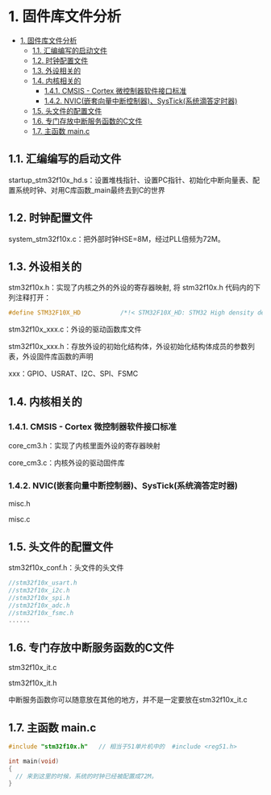 # 1. 固件库文件分析

- [1. 固件库文件分析](#1-固件库文件分析)
  - [1.1. 汇编编写的启动文件](#11-汇编编写的启动文件)
  - [1.2. 时钟配置文件](#12-时钟配置文件)
  - [1.3. 外设相关的](#13-外设相关的)
  - [1.4. 内核相关的](#14-内核相关的)
    - [1.4.1. CMSIS - Cortex 微控制器软件接口标准](#141-cmsis---cortex-微控制器软件接口标准)
    - [1.4.2. NVIC(嵌套向量中断控制器)、SysTick(系统滴答定时器)](#142-nvic嵌套向量中断控制器systick系统滴答定时器)
  - [1.5. 头文件的配置文件](#15-头文件的配置文件)
  - [1.6. 专门存放中断服务函数的C文件](#16-专门存放中断服务函数的c文件)
  - [1.7. 主函数 main.c](#17-主函数-mainc)

## 1.1. 汇编编写的启动文件

startup_stm32f10x_hd.s：设置堆栈指针、设置PC指针、初始化中断向量表、配置系统时钟、对用C库函数_main最终去到C的世界

## 1.2. 时钟配置文件

system_stm32f10x.c：把外部时钟HSE=8M，经过PLL倍频为72M。

## 1.3. 外设相关的

stm32f10x.h：实现了内核之外的外设的寄存器映射, 将 stm32f10x.h 代码内的下列注释打开：

```c
#define STM32F10X_HD           /*!< STM32F10X_HD: STM32 High density devices */
```

stm32f10x_xxx.c：外设的驱动函数库文件

stm32f10x_xxx.h：存放外设的初始化结构体，外设初始化结构体成员的参数列表，外设固件库函数的声明

xxx：GPIO、USRAT、I2C、SPI、FSMC

## 1.4. 内核相关的

### 1.4.1. CMSIS - Cortex 微控制器软件接口标准

core_cm3.h：实现了内核里面外设的寄存器映射

core_cm3.c：内核外设的驱动固件库

### 1.4.2. NVIC(嵌套向量中断控制器)、SysTick(系统滴答定时器)

misc.h

misc.c

## 1.5. 头文件的配置文件

stm32f10x_conf.h：头文件的头文件

```c
//stm32f10x_usart.h
//stm32f10x_i2c.h
//stm32f10x_spi.h
//stm32f10x_adc.h
//stm32f10x_fsmc.h
......
```

## 1.6. 专门存放中断服务函数的C文件

stm32f10x_it.c

stm32f10x_it.h

中断服务函数你可以随意放在其他的地方，并不是一定要放在stm32f10x_it.c

## 1.7. 主函数 main.c

```c
#include "stm32f10x.h"   // 相当于51单片机中的  #include <reg51.h>

int main(void)
{
  // 来到这里的时候，系统的时钟已经被配置成72M。
}
```
